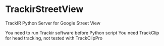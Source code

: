 # TrackirStreetView
TrackIR Python Server for Google Street View

You need to run Trackir software before Python script
You need TrackClip for head tracking, not tested with TrackClipPro
